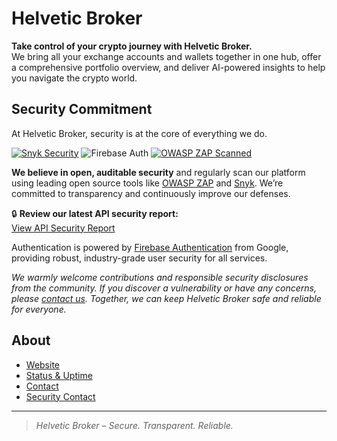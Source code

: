 # Helvetic Broker

**Take control of your crypto journey with Helvetic Broker.**  
We bring all your exchange accounts and wallets together in one hub, offer a comprehensive portfolio overview, and deliver AI-powered insights to help you navigate the crypto world.

## Security Commitment

At Helvetic Broker, security is at the core of everything we do.

[![Snyk Security](https://snyk.io/test/github/<ORG>/<REPO>/badge.svg)](https://snyk.io/test/github/<ORG>/<REPO>)
![Firebase Auth](https://img.shields.io/badge/authentication-Firebase%20by%20Google-orange?logo=firebase)
[![OWASP ZAP Scanned](https://img.shields.io/badge/OWASP%20ZAP%20Scan-Passed-brightgreen?logo=owasp)](security/api/zap-report.html)

**We believe in open, auditable security** and regularly scan our platform using leading open source tools like [OWASP ZAP](https://www.zaproxy.org) and [Snyk](https://snyk.io). We’re committed to transparency and continuously improve our defenses.

🔒 **Review our latest API security report:**  
[View API Security Report](/reports/api/2025-06-29-api.helveticbroker.com.md)

Authentication is powered by [Firebase Authentication](https://firebase.google.com/products/auth) from Google, providing robust, industry-grade user security for all services.

*We warmly welcome contributions and responsible security disclosures from the community. If you discover a vulnerability or have any concerns, please [contact us](mailto:security@helveticbroker.com). Together, we can keep Helvetic Broker safe and reliable for everyone.*

## About

- [Website](https://helveticbroker.com/)
- [Status & Uptime](https://stats.uptimerobot.com/jkY4J0uFnU)
- [Contact](mailto:contact@helveticbroker.com)
- [Security Contact](mailto:security@helveticbroker.com)

---

> _Helvetic Broker – Secure. Transparent. Reliable._
